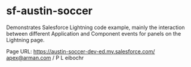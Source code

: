 # sf-austin-soccer

Demonstrates Salesforce Lightning code example, mainly the interaction between different Application and Component events for panels on the Lightning page.

Page URL:  https://austin-soccer-dev-ed.my.salesforce.com/
apex@arman.com / P L eibochr
